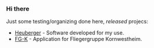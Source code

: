 ### Hi there 

Just some testing/organizing done here, *released* projecs:
- [Heuberger](https://Heuberger.github.io/) - Software developed for my use.
- [FG-K](https://fg-k.github.io/) - Application for Fliegergruppe Kornwestheim.

<!--
**CHeuberger/CHeuberger** is a ✨ _special_ ✨ repository because its `README.md` (this file) appears on your GitHub profile.

Here are some ideas to get you started:

- 🔭 I’m currently working on ...
- 🌱 I’m currently learning ...
- 👯 I’m looking to collaborate on ...
- 🤔 I’m looking for help with ...
- 💬 Ask me about ...
- 📫 How to reach me: ...
- 😄 Pronouns: ...
- ⚡ Fun fact: ...
-->
